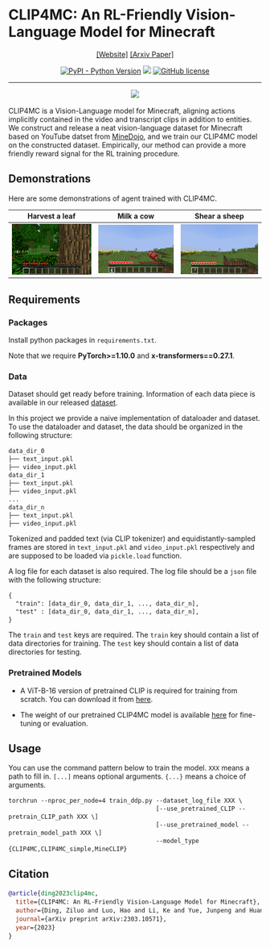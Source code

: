 # CLIP4MC: An RL-Friendly Vision-Language Model for Minecraft
<div align="center">

[[Website]](https://sites.google.com/view/clip4mc) 
[[Arxiv Paper]](https://arxiv.org/pdf/2303.10571)

[![PyPI - Python Version](https://img.shields.io/pypi/pyversions/MineDojo)](https://pypi.org/project/MineDojo/)
[<img src="https://img.shields.io/badge/Framework-PyTorch-red.svg"/>](https://pytorch.org/)
[![GitHub license](https://img.shields.io/github/license/MineDojo/MineCLIP)](https://github.com/PKU-RL/Plan4MC/blob/main/LICENSE)
______________________________________________________________________
![](figs/arch.png)
</div>

CLIP4MC is a Vision-Language model for Minecraft, aligning actions implicitly contained in the video and transcript clips in addition to entities. We construct and release a neat vision-language dataset for Minecraft based on YouTube datset from [MineDojo](https://github.com/MineDojo/MineDojo), and we train our CLIP4MC model on the constructed dataset. Empirically, our method can provide a more friendly reward signal for the RL training procedure.

## Demonstrations  
Here are some demonstrations of agent trained with CLIP4MC.

| Harvest a leaf | Milk a cow | Shear a sheep |
| :---: | :---: | :---: |
|<img src="figs/harvest_a_leaf.gif" width="200"/>|<img src="figs/milk_a_cow.gif" width="200"/>|<img src="figs/shear_a_sheep.gif" width="200"/>|

## Requirements

### Packages
Install python packages in `requirements.txt`. 

Note that we require **PyTorch>=1.10.0** and **x-transformers==0.27.1**.

### Data
Dataset should get ready before training. 
Information of each data piece is available in our released [dataset](https://drive.google.com/drive/folders/19vDy2jaooF74MDt3dLAsyLRpRcUFKVCY?usp=sharing). 

In this project we provide a naive implementation of dataloader and dataset. To use the dataloader and dataset, the data should be organized in the following structure:
  ```
  data_dir_0
  ├── text_input.pkl
  ├── video_input.pkl
  data_dir_1
  ├── text_input.pkl
  ├── video_input.pkl
  ...
  data_dir_n
  ├── text_input.pkl
  ├── video_input.pkl
  ``` 
Tokenized and padded text (via CLIP tokenizer) and equidistantly-sampled frames are stored in `text_input.pkl` and `video_input.pkl` respectively and are supposed to be loaded via `pickle.load` function.

A log file for each dataset is also required. The log file should be a `json` file with the following structure:
  ```
  {
    "train": [data_dir_0, data_dir_1, ..., data_dir_n],
    "test" : [data_dir_0, data_dir_1, ..., data_dir_n],
  }
  ``` 
The `train` and `test` keys are required. The `train` key should contain a list of data directories for training. The `test` key should contain a list of data directories for testing.

### Pretrained Models

- A ViT-B-16 version of pretrained CLIP is required for training from scratch. You can download it from [here](https://openaipublic.azureedge.net/clip/models/5806e77cd80f8b59890b7e101eabd078d9fb84e6937f9e85e4ecb61988df416f/ViT-B-16.pt).

- The weight of our pretrained CLIP4MC model is available [here](https://drive.google.com/file/d/1q2oHJN38eyVKOeYnMXIei-_iT_rkqD3j/view?usp=share_link) for fine-tuning or evaluation.

## Usage

You can use the command pattern below to train the model.
`XXX` means a path to fill in. `[...]` means optional arguments. `{...}` means a choice of arguments.
```
torchrun --nproc_per_node=4 train_ddp.py --dataset_log_file XXX \ 
                                         [--use_pretrained_CLIP --pretrain_CLIP_path XXX \] 
                                         [--use_pretrained_model --pretrain_model_path XXX \] 
                                         --model_type {CLIP4MC,CLIP4MC_simple,MineCLIP}
```

## Citation
```bibtex
@article{ding2023clip4mc,
  title={CLIP4MC: An RL-Friendly Vision-Language Model for Minecraft},
  author={Ding, Ziluo and Luo, Hao and Li, Ke and Yue, Junpeng and Huang, Tiejun and Lu, Zongqing},
  journal={arXiv preprint arXiv:2303.10571},
  year={2023}
}
```


